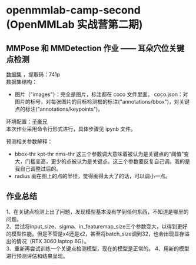 # openmmlab-camp-second (OpenMMLab 实战营第二期)

## MMPose 和 MMDetection 作业 —— 耳朵穴位关键点检测

[数据集](https://pan.baidu.com/s/1swTLpArj7XEDXW4d0lo7Mg) ，提取码：741p \
数据集结构：

- 图片（"images"）：完全是图片，标注都在 coco 文件里面。
  coco.json：对图片的标号，对每张图片的目标检测框的标注("annotations/bbox")，对关键点的标注("annotations/keypoints")。

环境配置：[子豪兄](https://www.bilibili.com/video/BV12a4y1u7sd/?spm_id_from=333.1007.top_right_bar_window_history.content.click&vd_source=b387f68d485f1edadd863fac222398ba) \
本次作业采用命令行形式进行，具体步骤见 ipynb 文件。

预测相关参数解释：
* bbox-thr kpt-thr nms-thr 这三个参数调大意味着被认为是关键点的“阈值”变大，门槛变高，更少的点被认为是关键点。这三个参数要反复自己调。我的是我自己调整过后的。
* radius 画在图上的点的半径，觉得画得太大了的话，可以调小一点。

## 作业总结

1、在关键点检测上出了问题，发现模型基本没有学到任何东西，不知道是哪里的问题。\
2、尝试将input_size、sigma、in_featuremap_size三个参数变大，以得到更好的模型性能。但是不管是x4还是x2，甚至将batch_size调到32，也会出现显存溢出的情况（RTX 3060 laptop 6G）。 \
3、重新再尝试训练一个关键点检测模型，现在的模型是正常的。
4、用新的模型进行预测评估和结果呈现。
